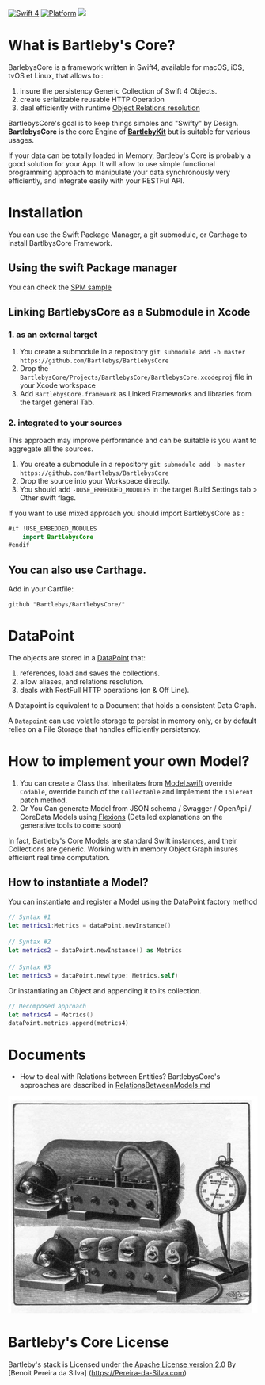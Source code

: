 
[![Swift 4](https://img.shields.io/badge/Swift-4.0-orange.svg)](https://swift.org)  [![Platform](https://img.shields.io/badge/platforms-macOS%20∙%20iOS%20∙%20watchOS%20∙%20tvOS∙%20Linux-blue.svg)](https://developer.apple.com/platforms/) ![](https://travis-ci.org/Bartlebys/BartlebysCore.svg?branch=master)


# What is Bartleby's Core?

BarlebysCore is a framework written in Swift4, available for macOS, iOS, tvOS et Linux, that allows to : 

1. insure the persistency Generic Collection of Swift 4 Objects.
2. create serializable reusable HTTP Operation 
3. deal efficiently with runtime [Object Relations resolution](https://github.com/Bartlebys/BartlebysCore/blob/master/Documents/RelationsBetweenModels.md)

BartlebysCore's goal is to keep things simples and "Swifty" by Design.
**BartlebysCore** is the core Engine of [**BartlebyKit**](https://github.com/Bartlebys/BartlebyKit) but is suitable for various usages.

If your data can be totally loaded in Memory, Bartleby's Core is probably a good solution for your App. It will allow to use simple functional programming approach to manipulate your data synchronously very efficiently, and integrate easily with your RESTFul API.

# Installation

You can use the Swift Package Manager, a git submodule, or Carthage to install BartlbysCore Framework.

## Using the swift Package manager

You can check the [SPM sample](https://github.com/Bartlebys/SPMCoreSample)


## Linking BartlebysCore as a Submodule in Xcode


### 1. as an external target

1. You create a submodule in a repository `git submodule add -b master https://github.com/Bartlebys/BartlebysCore`
2. Drop the `BartlebysCore/Projects/BartlebysCore/BartlebysCore.xcodeproj` file in your Xcode workspace
3. Add `BartlebysCore.framework` as Linked Frameworks and libraries from the target general Tab. 
 
### 2. integrated to your sources

This approach may improve performance and can be suitable is you want to aggregate all the sources.

1. You create a submodule in a repository `git submodule add -b master https://github.com/Bartlebys/BartlebysCore`
2. Drop the source into your Workspace directly.
3. You should add `-DUSE_EMBEDDED_MODULES` in the target Build Settings tab > Other swift flags. 


If you want to use mixed approach you should import BartlebysCore as :

```swift
#if !USE_EMBEDDED_MODULES
    import BartlebysCore
#endif   
```

## You can also use Carthage.

Add in your Cartfile:

```
github "Bartlebys/BartlebysCore/"
```

# DataPoint

The objects are stored in a [DataPoint](https://github.com/Bartlebys/BartlebysCore/blob/master/Sources/BartlebysCore/DataPoint.swift) that: 

1. references, load and saves the collections.
2. allow aliases, and relations resolution.
3. deals with RestFull HTTP operations (on & Off Line).

A Datapoint is equivalent to a Document that holds a consistent Data Graph.

A `Datapoint` can use volatile storage to persist in memory only, or by default relies on a File Storage that handles efficiently persistency.


# How to implement your own Model?

1. You can create a Class that Inheritates from [Model.swift](https://github.com/Bartlebys/BartlebysCore/blob/master/Sources/BartlebysCore/Model.swift) override `Codable`, override bunch of the `Collectable` and implement the  `Tolerent` patch method.
2. Or You Can generate Model from JSON schema / Swagger / OpenApi / CoreData Models using [Flexions](https://github.com/Bartlebys/BartlebysCore/tree/master/BartlebysCore.flexions) (Detailed explanations on the generative tools to come soon)


In fact, Bartleby's Core Models are standard Swift instances, and their Collections are generic. Working with in memory Object Graph insures efficient real time computation. 

## How to instantiate a Model?

You can instantiate and register a Model using the DataPoint factory method

```swift
// Syntax #1
let metrics1:Metrics = dataPoint.newInstance()

// Syntax #2
let metrics2 = dataPoint.newInstance() as Metrics

// Syntax #3
let metrics3 = dataPoint.new(type: Metrics.self)
```

Or instantiating an Object and appending it to its collection.

```swift
// Decomposed approach 
let metrics4 = Metrics()
dataPoint.metrics.append(metrics4)
```


# Documents

- How to deal with Relations between Entities? BartlebysCore's approaches are described in [RelationsBetweenModels.md](Documents/RelationsBetweenModels.md)

![Bartleby's](Documents/bartlebys.jpg)


# Bartleby's Core License

Bartleby's stack is Licensed under the [Apache License version 2.0](LICENSE)
By [Benoit Pereira da Silva] (https://Pereira-da-Silva.com) 


